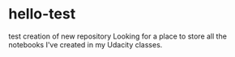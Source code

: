 # hello-test
test creation of new repository
Looking for a place to store all the notebooks I've created in my Udacity classes.
